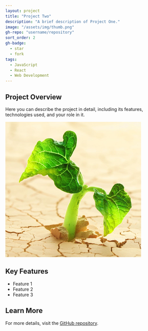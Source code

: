 ```yaml
---
layout: project
title: "Project Two"
description: "A brief description of Project One."
image: "/assets/img/thumb.png"
gh-repo: "username/repository"
sort_order: 2
gh-badge:
  - star
  - fork
tags:
  - JavaScript
  - React
  - Web Development
---
```


## Project Overview

Here you can describe the project in detail, including its features, technologies used, and your role in it.

![Project Image](/assets/img/thumb.png)

## Key Features

- Feature 1
- Feature 2
- Feature 3

## Learn More

For more details, visit the [GitHub repository](https://github.com/username/repository).
